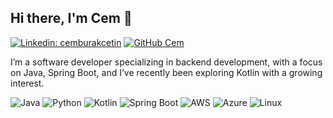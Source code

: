 ## Hi there, I'm Cem 👋

[![Linkedin: cemburakcetin](https://img.shields.io/badge/-cemburakcetin-blue?style=flat-square&logo=Linkedin&logoColor=white&link=https://www.linkedin.com/in/cemburakcetin/)](https://www.linkedin.com/in/cemburakcetin/)
[![GitHub Cem](https://img.shields.io/github/followers/cem?label=follow&style=social)](https://github.com/cmctn)

I’m a software developer specializing in backend development, with a focus on Java, Spring Boot, and I’ve recently been exploring Kotlin with a growing interest.

![Java](https://img.shields.io/badge/Code-Java-informational?style=flat&logo=openjdk&color=EA2D2E)
![Python](https://img.shields.io/badge/Code-Python-informational?style=flat&logo=python&color=3776AB)
![Kotlin](https://img.shields.io/badge/Code-Kotlin-informational?style=flat&logo=kotlin&color=777BB4)
![Spring Boot](https://img.shields.io/badge/Framework-SpringBoot-informational?style=flat&logo=springboot&color=6DB33F)
![AWS](https://img.shields.io/badge/Cloud-AWS-informational?style=flat&logo=amazonaws&color=FF9900)
![Azure](https://img.shields.io/badge/Cloud-Azure-informational?style=flat&logo=microsoftazure&color=0078D4)
![Linux](https://img.shields.io/badge/System-Linux-informational?style=flat&logo=linux&color=FCC624)

<!--
**cmctn/cmctn** is a ✨ _special_ ✨ repository because its `README.md` (this file) appears on your GitHub profile.

Here are some ideas to get you started:

- 🔭 I’m currently working on ...
- 🌱 I’m currently learning ...
- 👯 I’m looking to collaborate on ...
- 🤔 I’m looking for help with ...
- 💬 Ask me about ...
- 📫 How to reach me: ...
- 😄 Pronouns: ...
- ⚡ Fun fact: ...
-->
